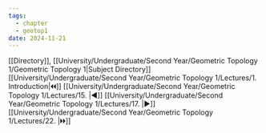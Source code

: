 ```yaml
---
tags:
  - chapter
  - geotop1
date: 2024-11-21
---
```

[[Directory]], [[University/Undergraduate/Second Year/Geometric Topology 1/Geometric Topology 1|Subject Directory]]
[[University/Undergraduate/Second Year/Geometric Topology 1/Lectures/1. Introduction|🞀🞀]] [[University/Undergraduate/Second Year/Geometric Topology 1/Lectures/15. |◀]] [[University/Undergraduate/Second Year/Geometric Topology 1/Lectures/17. |▶]] [[University/Undergraduate/Second Year/Geometric Topology 1/Lectures/22. |🞂🞂]]
# 
## 
### 